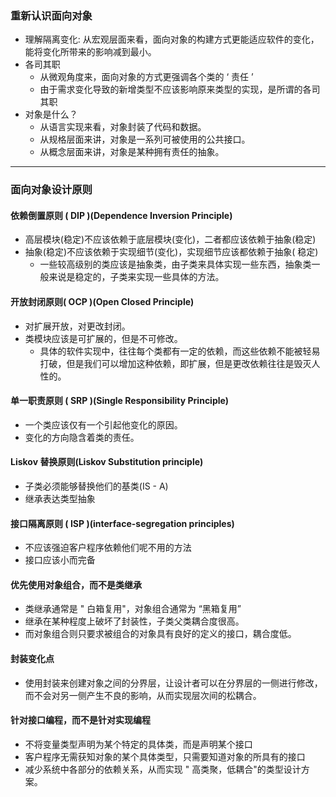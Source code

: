 ### 重新认识面向对象

- 理解隔离变化: 从宏观层面来看，面向对象的构建方式更能适应软件的变化，能将变化所带来的影响减到最小。
- 各司其职
    - 从微观角度来，面向对象的方式更强调各个类的 ‘ 责任 ’
    - 由于需求变化导致的新增类型不应该影响原来类型的实现，是所谓的各司其职
- 对象是什么？
    - 从语言实现来看，对象封装了代码和数据。
    - 从规格层面来讲，对象是一系列可被使用的公共接口。
    - 从概念层面来讲，对象是某种拥有责任的抽象。

* * *

### 面向对象设计原则

#### 依赖倒置原则 ( DIP )(Dependence Inversion Principle)

- 高层模块(稳定)不应该依赖于底层模块(变化)，二者都应该依赖于抽象(稳定)
- 抽象(稳定)不应该依赖于实现细节(变化)，实现细节应该都依赖于抽象( 稳定)
    - 一些较高级别的类应该是抽象类，由子类来具体实现一些东西，抽象类一般来说是稳定的，子类来实现一些具体的方法。

#### 开放封闭原则( OCP )(Open Closed Principle)

- 对扩展开放，对更改封闭。
- 类模块应该是可扩展的，但是不可修改。
    - 具体的软件实现中，往往每个类都有一定的依赖，而这些依赖不能被轻易打破，但是我们可以增加这种依赖，即扩展，但是更改依赖往往是毁灭人性的。

#### 单一职责原则 ( SRP )(Single Responsibility Principle)

- 一个类应该仅有一个引起他变化的原因。
- 变化的方向隐含着类的责任。

#### Liskov 替换原则(Liskov Substitution principle)

- 子类必须能够替换他们的基类(IS - A)
- 继承表达类型抽象

#### 接口隔离原则 ( ISP )(interface-segregation principles)

- 不应该强迫客户程序依赖他们呢不用的方法
- 接口应该小而完备

#### 优先使用对象组合，而不是类继承

- 类继承通常是 " 白箱复用"，对象组合通常为 “黑箱复用”
- 继承在某种程度上破坏了封装性，子类父类耦合度很高。
- 而对象组合则只要求被组合的对象具有良好的定义的接口，耦合度低。
#### 封装变化点
- 使用封装来创建对象之间的分界层，让设计者可以在分界层的一侧进行修改，而不会对另一侧产生不良的影响，从而实现层次间的松耦合。
#### 针对接口编程，而不是针对实现编程
- 不将变量类型声明为某个特定的具体类，而是声明某个接口
- 客户程序无需获知对象的某个具体类型，只需要知道对象的所具有的接口
- 减少系统中各部分的依赖关系，从而实现 " 高类聚，低耦合"的类型设计方案。
#### 